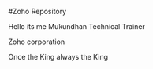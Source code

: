#Zoho Repository

Hello its me Mukundhan Technical Trainer

Zoho corporation



Once the King always the King
